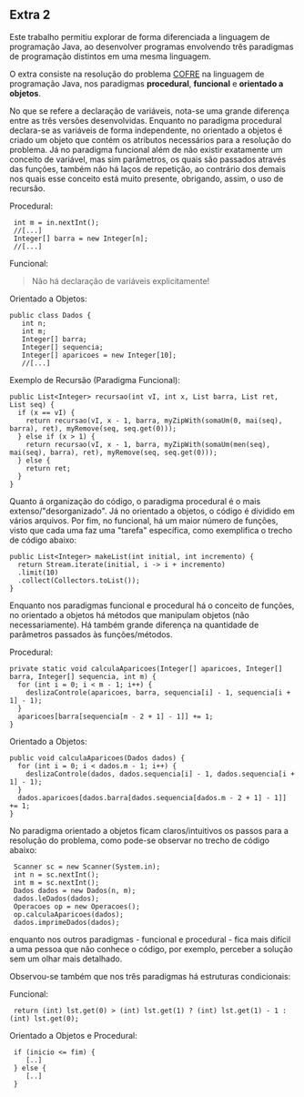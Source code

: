 ## Extra 2
Este trabalho permitiu explorar de forma diferenciada a linguagem de programação Java, ao desenvolver programas envolvendo três paradigmas de programação distintos em uma mesma linguagem.

O extra consiste na resolução do problema [COFRE](https://olimpiada.ic.unicamp.br/pratique/p1/2017/f1/cofre/) na linguagem de programação Java, nos paradigmas **procedural**, **funcional** e **orientado a objetos**.

No que se refere a declaração de variáveis, nota-se uma grande diferença entre as três versões desenvolvidas. Enquanto no paradigma procedural declara-se as variáveis de forma independente, no orientado a objetos é criado um objeto que contém os atributos necessários para a resolução do problema. Já no paradigma funcional além de não existir exatamente um conceito de variável, mas sim parâmetros, os quais são passados através das funções, também não há laços de repetição, ao contrário dos demais nos quais esse conceito está muito presente, obrigando, assim, o uso de recursão.

Procedural:
```int n = in.nextInt();
 int m = in.nextInt();
 //[...]
 Integer[] barra = new Integer[n];
 //[...]
 ```

Funcional:
> Não há declaração de variáveis explicitamente!

Orientado a Objetos:
```
public class Dados {
   int n;
   int m;
   Integer[] barra;
   Integer[] sequencia;
   Integer[] aparicoes = new Integer[10];
   //[...]
```

Exemplo de Recursão (Paradigma Funcional):
```
public List<Integer> recursao(int vI, int x, List barra, List ret, List seq) {
  if (x == vI) {
    return recursao(vI, x - 1, barra, myZipWith(somaUm(0, mai(seq), barra), ret), myRemove(seq, seq.get(0)));
  } else if (x > 1) {
    return recursao(vI, x - 1, barra, myZipWith(somaUm(men(seq), mai(seq), barra), ret), myRemove(seq, seq.get(0)));
  } else {
    return ret;
  }
}
```

Quanto á organização do código, o paradigma procedural é o mais extenso/"desorganizado". Já no orientado a objetos, o código é dividido em vários arquivos. Por fim, no funcional, há um maior número de funções, visto que cada uma faz uma "tarefa" específica, como exemplifica o trecho de código abaixo:
```
public List<Integer> makeList(int initial, int incremento) {
  return Stream.iterate(initial, i -> i + incremento) 
  .limit(10)
  .collect(Collectors.toList());
}
```

Enquanto nos paradigmas funcional e procedural há o conceito de funções, no orientado a objetos há métodos que manipulam objetos (não necessariamente). Há também grande diferença na quantidade de parâmetros passados às funções/métodos.

Procedural:
```
private static void calculaAparicoes(Integer[] aparicoes, Integer[] barra, Integer[] sequencia, int m) {
  for (int i = 0; i < m - 1; i++) {
    deslizaControle(aparicoes, barra, sequencia[i] - 1, sequencia[i + 1] - 1);
  }
  aparicoes[barra[sequencia[m - 2 + 1] - 1]] += 1;
}
```

Orientado a Objetos:
```
public void calculaAparicoes(Dados dados) {
  for (int i = 0; i < dados.m - 1; i++) {
    deslizaControle(dados, dados.sequencia[i] - 1, dados.sequencia[i + 1] - 1);
  }
  dados.aparicoes[dados.barra[dados.sequencia[dados.m - 2 + 1] - 1]] += 1;
}
```

No paradigma orientado a objetos ficam claros/intuitivos os passos para a resolução do problema, como pode-se observar no trecho de código abaixo:
```
 Scanner sc = new Scanner(System.in);
 int n = sc.nextInt();
 int m = sc.nextInt();
 Dados dados = new Dados(n, m);
 dados.leDados(dados);
 Operacoes op = new Operacoes();
 op.calculaAparicoes(dados);
 dados.imprimeDados(dados);
```
enquanto nos outros paradigmas - funcional e procedural - fica mais difícil a uma pessoa que não conhece o código, por exemplo, perceber a solução sem um olhar mais detalhado.

Observou-se também que nos três paradigmas há estruturas condicionais:

Funcional:
```
 return (int) lst.get(0) > (int) lst.get(1) ? (int) lst.get(1) - 1 : (int) lst.get(0);
```
Orientado a Objetos e Procedural:
```
 if (inicio <= fim) {
    [..]
 } else {
    [..]
 }
```
